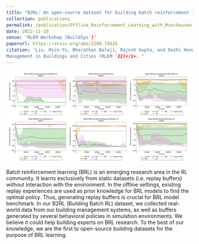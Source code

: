 ```yaml
---
title: "B2RL: An open-source dataset for building batch reinforcement learning."
collection: publications
permalink: /publication/Offline_Reinforcement_Learning_with_Munchausen_Regularization
date: 2022-11-10
venue: 'RLEM Workshop (BuildSys')'
paperurl: https://arxiv.org/abs/2209.15626
citation: 'Liu, Hsin-Yu, Bharathan Balaji, Rajesh Gupta, and Dezhi Hong. &quot; B2RL: An open-source dataset for building batch reinforcement learning &quot; <i>ACM SIGEnergy Workshop on Reinforcement Learning for Energy
Management in Buildings and Cities (RLEM '22)</i>. '
---
```

![Learning curves of BRL models learn from expert buffers](/images/B2RL_learning_curves.png)

Batch reinforcement learning (BRL) is an emerging research area
in the RL community. It learns exclusively from static datasets (i.e.
replay buffers) without interaction with the environment. In the
offline settings, existing replay experiences are used as prior knowledge
for BRL models to find the optimal policy. Thus, generating
replay buffers is crucial for BRL model benchmark. In our B2RL
(Building Batch RL) dataset, we collected real-world data from our
building management systems, as well as buffers generated by several
behavioral policies in simulation environments. We believe it
could help building experts on BRL research. To the best of our
knowledge, we are the first to open-source building datasets for the
purpose of BRL learning.